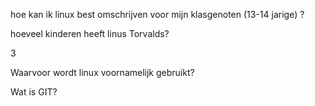 hoe kan ik linux best omschrijven voor mijn klasgenoten (13-14 jarige) ?

hoeveel kinderen heeft linus Torvalds?

3

Waarvoor wordt linux voornamelijk gebruikt?

Wat is GIT?
